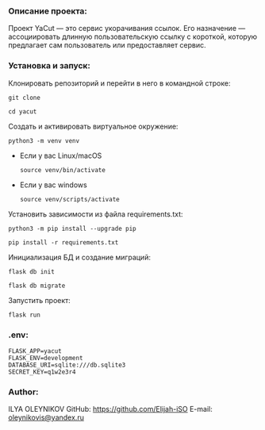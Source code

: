 ### Описание проекта:
Проект YaCut — это сервис укорачивания ссылок. Его назначение — ассоциировать длинную пользовательскую ссылку с короткой, которую предлагает сам пользователь или предоставляет сервис.

### Установка и запуск:

Клонировать репозиторий и перейти в него в командной строке:

```
git clone 
```

```
cd yacut
```

Cоздать и активировать виртуальное окружение:

```
python3 -m venv venv
```

* Если у вас Linux/macOS

    ```
    source venv/bin/activate
    ```

* Если у вас windows

    ```
    source venv/scripts/activate
    ```

Установить зависимости из файла requirements.txt:

```
python3 -m pip install --upgrade pip
```

```
pip install -r requirements.txt
```

Инициализация БД и создание миграций:
```
flask db init
```

```
flask db migrate
```

Запустить проект:

```
flask run
```

### .env:
```
FLASK_APP=yacut
FLASK_ENV=development
DATABASE_URI=sqlite:///db.sqlite3
SECRET_KEY=q1w2e3r4
```

### Author:
ILYA OLEYNIKOV
GitHub:	https://github.com/Elijah-iSO
E-mail: oleynikovis@yandex.ru
